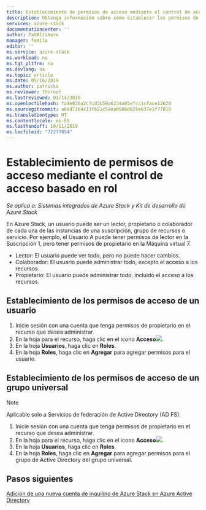 ```yaml
---
title: Establecimiento de permisos de acceso mediante el control de acceso basado en rol | Microsoft Docs
description: Obtenga información sobre cómo establecer los permisos de acceso mediante el control de acceso basado en rol (RBAC) en Azure Stack.
services: azure-stack
documentationcenter: ''
author: PatAltimore
manager: femila
editor: ''
ms.service: azure-stack
ms.workload: na
ms.tgt_pltfrm: na
ms.devlang: na
ms.topic: article
ms.date: 05/16/2019
ms.author: patricka
ms.reviewer: thoroet
ms.lastreviewed: 01/14/2019
ms.openlocfilehash: fa4e836a2c7cd5b59a6234a05efcc1cface12620
ms.sourcegitcommit: a6d47164c13f651c54ea0986d825e637e1f77018
ms.translationtype: HT
ms.contentlocale: es-ES
ms.lasthandoff: 10/11/2019
ms.locfileid: "72277054"
---
```

# <a name="set-access-permissions-using-role-based-access-control"></a>Establecimiento de permisos de acceso mediante el control de acceso basado en rol

*Se aplica a: Sistemas integrados de Azure Stack y Kit de desarrollo de Azure Stack*

En Azure Stack, un usuario puede ser un lector, propietario o colaborador de cada una de las instancias de una suscripción, grupo de recursos o servicio. Por ejemplo, el Usuario A puede tener permisos de lector en la Suscripción 1, pero tener permisos de propietario en la Máquina virtual 7.

 - Lector: El usuario puede ver todo, pero no puede hacer cambios.
 - Colaborador: El usuario puede administrar todo, excepto el acceso a los recursos.
 - Propietario: El usuario puede administrar todo, incluido el acceso a los recursos.

## <a name="set-access-permissions-for-a-user"></a>Establecimiento de los permisos de acceso de un usuario

1. Inicie sesión con una cuenta que tenga permisos de propietario en el recurso que desea administrar.
2. En la hoja para el recurso, haga clic en el icono **Acceso**![](media/azure-stack-manage-permissions/image1.png).
3. En la hoja **Usuarios**, haga clic en **Roles**.
4. En la hoja **Roles**, haga clic en **Agregar** para agregar permisos para el usuario.

## <a name="set-access-permissions-for-a-universal-group"></a>Establecimiento de los permisos de acceso de un grupo universal 

> [!Note]
> Aplicable solo a Servicios de federación de Active Directory (AD FS).

1. Inicie sesión con una cuenta que tenga permisos de propietario en el recurso que desea administrar.
2. En la hoja para el recurso, haga clic en el icono **Acceso**![](media/azure-stack-manage-permissions/image1.png).
3. En la hoja **Usuarios**, haga clic en **Roles**.
4. En la hoja **Roles**, haga clic en **Agregar** para agregar permisos para el grupo de Active Directory del grupo universal.

## <a name="next-steps"></a>Pasos siguientes

[Adición de una nueva cuenta de inquilino de Azure Stack en Azure Active Directory](azure-stack-add-new-user-aad.md)